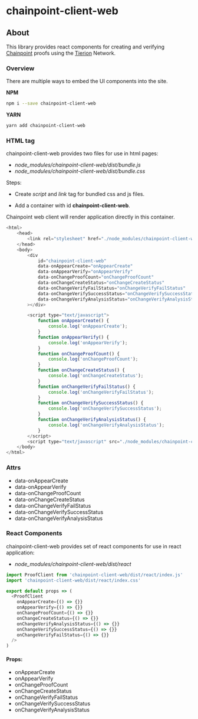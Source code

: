# chainpoint-client-web

## About

This library provides react components for creating and verifying [Chainpoint](https://chainpoint.org) proofs using the [Tierion](https://tierion.com) Network.

### Overview

There are multiple ways to embed the UI components into the site.

**NPM**

```bash
npm i --save chainpoint-client-web
```

**YARN**

```bash
yarn add chainpoint-client-web
```

### HTML tag

chainpoint-client-web provides two files for use in html pages:

- _node_modules/chainpoint-client-web/dist/bundle.js_
- _node_modules/chainpoint-client-web/dist/bundle.css_

Steps:

- Create _script_ and _link_ tag for bundled css and js files.

- Add a container with id **chainpoint-client-web**.

Chainpoint web client will render application directly in this container.

```js
<html>
    <head>
        <link rel="stylesheet" href="./node_modules/chainpoint-client-web/dist/chainpoint-client-web.css" />
    </head>
    <body>
        <div
            id="chainpoint-client-web"
            data-onAppearCreate="onAppearCreate"
            data-onAppearVerify="onAppearVerify"
            data-onChangeProofCount="onChangeProofCount"
            data-onChangeCreateStatus="onChangeCreateStatus"
            data-onChangeVerifyFailStatus="onChangeVerifyFailStatus"
            data-onChangeVerifySuccessStatus="onChangeVerifySuccessStatus"
            data-onChangeVerifyAnalysisStatus="onChangeVerifyAnalysisStatus"
        ></div>

        <script type="text/javascript">
            function onAppearCreate() {
                console.log('onAppearCreate');
            }
            function onAppearVerify() {
                console.log('onAppearVerify');
            }
            function onChangeProofCount() {
                console.log('onChangeProofCount');
            }
            function onChangeCreateStatus() {
                console.log('onChangeCreateStatus');
            }
            function onChangeVerifyFailStatus() {
                console.log('onChangeVerifyFailStatus');
            }
            function onChangeVerifySuccessStatus() {
                console.log('onChangeVerifySuccessStatus');
            }
            function onChangeVerifyAnalysisStatus() {
                console.log('onChangeVerifyAnalysisStatus');
            }
        </script>
        <script type="text/javascript" src="./node_modules/chainpoint-client-web/dist/chainpoint-client-web.js"></script>
    </body>
</html>
```

### Attrs

- data-onAppearCreate
- data-onAppearVerify
- data-onChangeProofCount
- data-onChangeCreateStatus
- data-onChangeVerifyFailStatus
- data-onChangeVerifySuccessStatus
- data-onChangeVerifyAnalysisStatus

### React Components

chainpoint-client-web provides set of react components for use in react application:

- _node_modules/chainpoint-client-web/dist/react_

```js
import ProofClient from 'chainpoint-client-web/dist/react/index.js'
import 'chainpoint-client-web/dist/react/index.css'

export default props => (
  <ProofClient
    onAppearCreate={() => {}}
    onAppearVerify={() => {}}
    onChangeProofCount={() => {}}
    onChangeCreateStatus={() => {}}
    onChangeVerifyAnalysisStatus={() => {}}
    onChangeVerifySuccessStatus={() => {}}
    onChangeVerifyFailStatus={() => {}}
  />
)
```

#### Props:

- onAppearCreate
- onAppearVerify
- onChangeProofCount
- onChangeCreateStatus
- onChangeVerifyFailStatus
- onChangeVerifySuccessStatus
- onChangeVerifyAnalysisStatus
